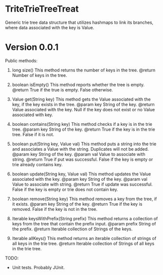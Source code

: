 TriteTrieTreeTreat
=================

Generic trie tree data structure that utilizes hashmaps to link its branches, where data associated with the key is Value.

Version 0.0.1
===========
Public methods:

1. long size()
This method returns the number of keys in the tree.
    @return
        Number of keys in the tree.

2. boolean isEmpty()
This method reports whether the tree is empty.
    @return
        True if the true is empty. False otherwise.

3. Value get(String key)
This method gets the Value associated with the key, if the key exists in the tree.
    @param key
        String of the key.
    @return
        Value associated with the key. Null if the key does not exist or no Value associated with key.

4. boolean contains(String key)
This method checks if a key is in the trie tree.
    @param key
        String of the key.
    @return
        True if the key is in the trie tree. False if it is not.

5. boolean put(String key, Value val)
This method puts a string into the trie and associates a Value with the string. Duplicates will not be added.
    @param key
        String of the key.
    @param val
        Value to associate with string.
    @return
        True if put was successful. False if the key is empty or trie already contains key.

6. boolean update(String key, Value val)
This method updates the Value associated with the key.
    @param key
        String of the key.
    @param val
        Value to associate with string.
    @return
        True if update was successful. False if the key is empty or trie does not contain key.

7. boolean remove(String key)
This method removes a key from the tree, if it exists.
    @param key
        String of the key.
    @return
        True if the key is removed. False if the key is not in the tree.

8. Iterable<String> keysWithPrefix(String prefix)
This method returns a collection of keys from the tree that contain the prefix input.
    @param prefix
        String of the prefix.
    @return
        Iterable collection of Strings of the keys.

9. Iterable<String> allKeys()
This method returns an iterable collection of strings of all keys in the trie tree.
    @return
        Iterable collection of Strings of all keys in the trie tree.

TODO:
- Unit tests. Probably JUnit.
